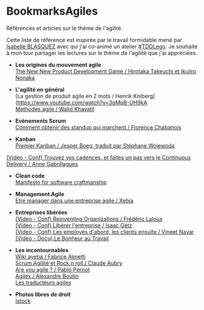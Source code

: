# BookmarksAgiles
Références et articles sur le thème de l'agilité.

Cette liste de référence est inspirée par le travail formidable mené par [Isabelle BLASQUEZ](https://github.com/iblasquez) avec qui j'ai co-animé un atelier [#TDDLego](https://github.com/iblasquez/atelier-bonnes-pratiques-tdd-lego). Je souhaite à mon tour partager les lectures sur le thème de l'agilité que j'ai appréciées.

* **Les origines du mouvement agile**   
[The New New Product Development Game / Hirotaka Takeuchi et Ikujiro Nonaka](http://ayeba.fr/2013/12/the-new-new-product-development-game/)

* **L'agilité en général**  
[La gestion de produit agile en 2 mots / Henrik Kniberg](https://www.youtube.com/watch?v=3qMpB-UH9kA  
[Methodes agile / Walid Khayatil](https://fr.slideshare.net/oualidkhayati/methodes-agile)

* **Evènements Scrum**  
[Comment obtenir des standup qui marchent / Florence Chabanois](https://fr.slideshare.net/foucha/comment-obtenir-des-standup-qui-marchent-agile-france-2016)

* **Kanban**  
[Premier Kanban / Jesper Boeg, traduit par Stéphane Wojewoda ](https://www.infoq.com/fr/minibooks/priming-kanban-jesper-boeg#minibookDownload)

[(Video - Conf) Trouvez vos cadences, et faites un pas vers le Continuous Delivery / Anne Gabrillagues](https://www.infoq.com/fr/presentations/trouvez-vos-cadences-et-faites-un-pas-vers-le-continuous-delivery?utm_source=presentations_about_Kanban&utm_medium=link&utm_campaign=Kanban)

* **Clean code**  
[Manifesto for software craftmanship](http://manifesto.softwarecraftsmanship.org/#/fr-fr)

* **Management Agile**   
[Etre manager dans une entreprise agile / Xebia](http://blog.xebia.fr/2016/04/19/etre-manageur-dans-une-entreprise-agile-12/)


* **Entreprises libérées**   
[(Video - Conf) Reinventing Organizations / Frédéric Laloux](https://www.youtube.com/watch?v=NZKqPoQiaDE&feature=youtu.be)  
[(Video - Conf) Libérer l'entreprise / Isaac Getz](https://www.youtube.com/watch?v=9oZUMzQDaw8&feature=youtu.be)  
[(Video - Conf) Les employés d'abord, les clients ensuite / Vineet Nayar](https://www.youtube.com/watch?v=cCdu67s_C5E&feature=youtu.be)  
[(Video - Docu) Le Bonheur au Travail](https://vimeo.com/161628404)  

* **Les incontournables**   
[Wiki ayeba / Fabrice Aimetti](http://wiki.ayeba.fr/)  
[Scrum Agilité et Rock n roll / Claude Aubry](http://www.aubryconseil.com/)  
[Are you agile ? / Pablo Pernot](http://www.areyouagile.com/)  
[Agilex / Alexandre Boutin](http://www.agilex.fr/)  
[Les traducteurs agiles](http://www.les-traducteurs-agiles.org/traductions/)  

* **Photos libres de droit**  
[Istock](http://www.istockphoto.com/fr)

